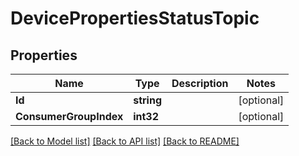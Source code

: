 # DevicePropertiesStatusTopic

## Properties
Name | Type | Description | Notes
------------ | ------------- | ------------- | -------------
**Id** | **string** |  | [optional] 
**ConsumerGroupIndex** | **int32** |  | [optional] 

[[Back to Model list]](../README.md#documentation-for-models) [[Back to API list]](../README.md#documentation-for-api-endpoints) [[Back to README]](../README.md)


